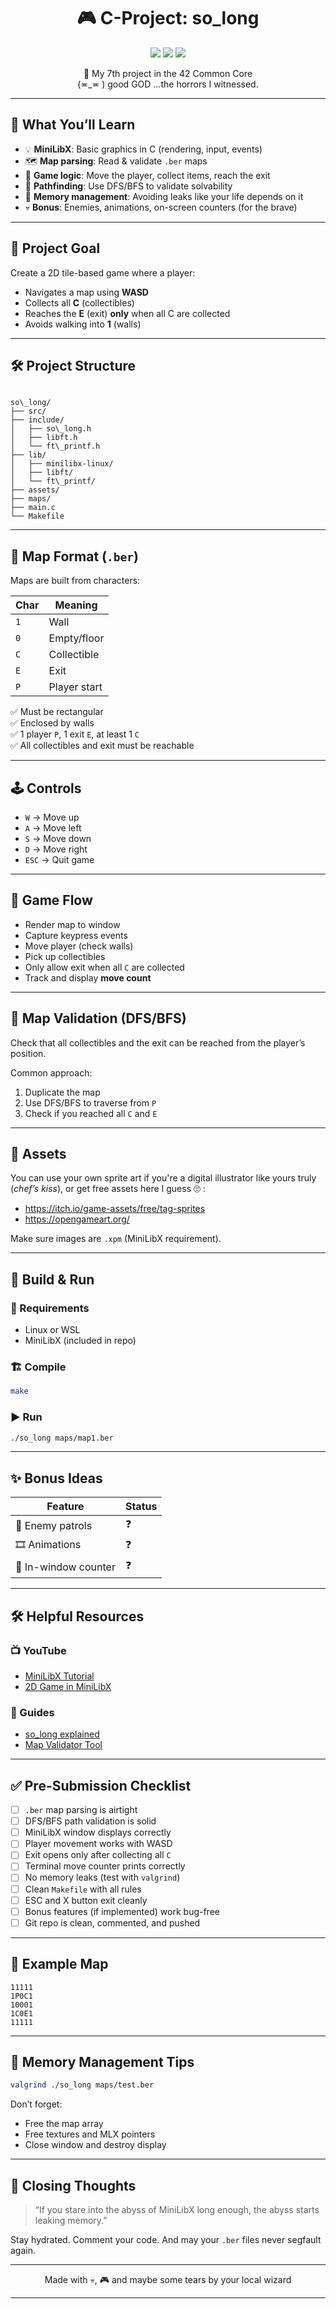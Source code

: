 <h1 align="center">🎮 C-Project: so_long</h1>

<p align="center">
  <img src="https://img.shields.io/badge/Language-C-blue.svg">
  <img src="https://img.shields.io/badge/42-Common%20Core-critical">
  <img src="https://img.shields.io/badge/score-100-brightgreen?style=flat-square">
</p>

<p align="center">
  🧱 My 7th project in the 42 Common Core <br>
  (≖_≖ ) good GOD …the horrors I witnessed.
</p>

---

## 🧠 What You’ll Learn

- 💡 **MiniLibX**: Basic graphics in C (rendering, input, events)
- 🗺️ **Map parsing**: Read & validate `.ber` maps
- 🧍 **Game logic**: Move the player, collect items, reach the exit
- 🧭 **Pathfinding**: Use DFS/BFS to validate solvability
- 🧼 **Memory management**: Avoiding leaks like your life depends on it
- 💀 **Bonus**: Enemies, animations, on-screen counters (for the brave)

---

## 🎯 Project Goal

Create a 2D tile-based game where a player:

- Navigates a map using **WASD**
- Collects all **C** (collectibles)
- Reaches the **E** (exit) **only** when all C are collected
- Avoids walking into **1** (walls)

---

## 🛠 Project Structure

```

so\_long/
├── src/
├── include/
│   ├── so\_long.h
│   ├── libft.h
│   └── ft\_printf.h
├── lib/
│   ├── minilibx-linux/
│   ├── libft/
│   └── ft\_printf/
├── assets/
├── maps/
├── main.c
└── Makefile

````

---

## 🧩 Map Format (`.ber`)

Maps are built from characters:

| Char | Meaning          |
|------|------------------|
| `1`  | Wall             |
| `0`  | Empty/floor      |
| `C`  | Collectible      |
| `E`  | Exit             |
| `P`  | Player start     |

✅ Must be rectangular  
✅ Enclosed by walls  
✅ 1 player `P`, 1 exit `E`, at least 1 `C`  
✅ All collectibles and exit must be reachable

---

## 🕹 Controls

- `W` → Move up
- `A` → Move left
- `S` → Move down
- `D` → Move right
- `ESC` → Quit game

---

## 🚶 Game Flow

- Render map to window
- Capture keypress events
- Move player (check walls)
- Pick up collectibles
- Only allow exit when all `C` are collected
- Track and display **move count**

---

## 🔄 Map Validation (DFS/BFS)

Check that all collectibles and the exit can be reached from the player’s position.

Common approach:
1. Duplicate the map
2. Use DFS/BFS to traverse from `P`
3. Check if you reached all `C` and `E`

---

## 🎨 Assets

You can use your own sprite art if you're a digital illustrator like yours truly (*chef’s kiss*), or get free assets here I guess 🙄 :

- https://itch.io/game-assets/free/tag-sprites
- https://opengameart.org/

Make sure images are `.xpm` (MiniLibX requirement).

---

## 🔧 Build & Run

### 🧱 Requirements

- Linux or WSL  
- MiniLibX (included in repo)

### 🏗 Compile

```bash
make
````

### ▶️ Run

```bash
./so_long maps/map1.ber
```

---

## ✨ Bonus Ideas

| Feature              | Status |
| -------------------- | ------ |
| 🧟 Enemy patrols     | ❓      |
| 🎞️ Animations       | ❓      |
| 🎯 In-window counter | ❓      |

---

## 🛠 Helpful Resources

### 📺 YouTube

* [MiniLibX Tutorial](https://www.youtube.com/watch?v=a1yD_lgDtmM)
* [2D Game in MiniLibX](https://www.youtube.com/watch?v=g5HEp2MxKtg)

### 📘 Guides

* [so\_long explained](https://github.com/0xAliK/42-So_long)
* [Map Validator Tool](https://github.com/Nuno-Jesus/so_long_invalidator.git)

---

## ✅ Pre-Submission Checklist

* [ ] `.ber` map parsing is airtight
* [ ] DFS/BFS path validation is solid
* [ ] MiniLibX window displays correctly
* [ ] Player movement works with WASD
* [ ] Exit opens only after collecting all `C`
* [ ] Terminal move counter prints correctly
* [ ] No memory leaks (test with `valgrind`)
* [ ] Clean `Makefile` with all rules
* [ ] ESC and X button exit cleanly
* [ ] Bonus features (if implemented) work bug-free
* [ ] Git repo is clean, commented, and pushed

---

## 🧪 Example Map

```
11111
1P0C1
10001
1C0E1
11111
```

---

## 🧹 Memory Management Tips

```bash
valgrind ./so_long maps/test.ber
```

Don’t forget:

* Free the map array
* Free textures and MLX pointers
* Close window and destroy display

---

## 🧵 Closing Thoughts

> “If you stare into the abyss of MiniLibX long enough, the abyss starts leaking memory.”

Stay hydrated. Comment your code.
And may your `.ber` files never segfault again.

---

<p align="center">
Made with 💀, 🎮 and maybe some tears by your local wizard
</p>

---
